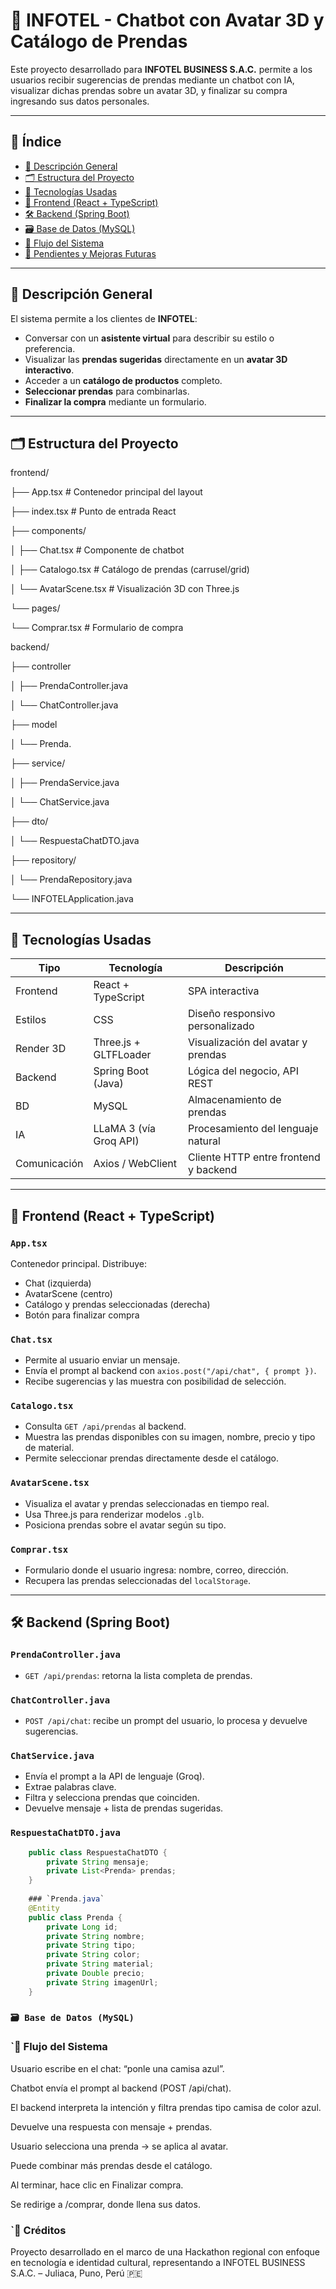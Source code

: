 # 🤖 INFOTEL - Chatbot con Avatar 3D y Catálogo de Prendas

Este proyecto desarrollado para **INFOTEL BUSINESS S.A.C.** permite a los usuarios recibir sugerencias de prendas mediante un chatbot con IA, visualizar dichas prendas sobre un avatar 3D, y finalizar su compra ingresando sus datos personales.

---

## 🧾 Índice

- [📘 Descripción General](#-descripción-general)
- [🗂️ Estructura del Proyecto](#️-estructura-del-proyecto)
- [🔧 Tecnologías Usadas](#-tecnologías-usadas)
- [🎨 Frontend (React + TypeScript)](#-frontend-react--typescript)
- [🛠️ Backend (Spring Boot)](#-backend-spring-boot)
- [🗃️ Base de Datos (MySQL)](#️-base-de-datos-mysql)
- [🔁 Flujo del Sistema](#-flujo-del-sistema)
- [📌 Pendientes y Mejoras Futuras](#-pendientes-y-mejoras-futuras)

---

## 📘 Descripción General

El sistema permite a los clientes de **INFOTEL**:

- Conversar con un **asistente virtual** para describir su estilo o preferencia.
- Visualizar las **prendas sugeridas** directamente en un **avatar 3D interactivo**.
- Acceder a un **catálogo de productos** completo.
- **Seleccionar prendas** para combinarlas.
- **Finalizar la compra** mediante un formulario.

---

## 🗂️ Estructura del Proyecto

frontend/

├── App.tsx # Contenedor principal del layout

├── index.tsx # Punto de entrada React

├── components/

│ ├── Chat.tsx # Componente de chatbot

│ ├── Catalogo.tsx # Catálogo de prendas (carrusel/grid)

│ └── AvatarScene.tsx # Visualización 3D con Three.js

└── pages/

└── Comprar.tsx # Formulario de compra

backend/

├── controller

│ ├── PrendaController.java

│ └── ChatController.java

├── model

│ └── Prenda.

├── service/

│ ├── PrendaService.java

│ └── ChatService.java

├── dto/

│ └── RespuestaChatDTO.java

├── repository/

│ └── PrendaRepository.java

└── INFOTELApplication.java



---

## 🔧 Tecnologías Usadas

| Tipo        | Tecnología              | Descripción                             |
|-------------|--------------------------|-----------------------------------------|
| Frontend    | React + TypeScript       | SPA interactiva                         |
| Estilos     | CSS                      | Diseño responsivo personalizado         |
| Render 3D   | Three.js + GLTFLoader    | Visualización del avatar y prendas      |
| Backend     | Spring Boot (Java)       | Lógica del negocio, API REST            |
| BD          | MySQL                    | Almacenamiento de prendas               |
| IA          | LLaMA 3 (vía Groq API)   | Procesamiento del lenguaje natural      |
| Comunicación| Axios / WebClient        | Cliente HTTP entre frontend y backend   |

---

## 🎨 Frontend (React + TypeScript)

### `App.tsx`
Contenedor principal. Distribuye:
- Chat (izquierda)
- AvatarScene (centro)
- Catálogo y prendas seleccionadas (derecha)
- Botón para finalizar compra

### `Chat.tsx`
- Permite al usuario enviar un mensaje.
- Envía el prompt al backend con `axios.post("/api/chat", { prompt })`.
- Recibe sugerencias y las muestra con posibilidad de selección.

### `Catalogo.tsx`
- Consulta `GET /api/prendas` al backend.
- Muestra las prendas disponibles con su imagen, nombre, precio y tipo de material.
- Permite seleccionar prendas directamente desde el catálogo.

### `AvatarScene.tsx`
- Visualiza el avatar y prendas seleccionadas en tiempo real.
- Usa Three.js para renderizar modelos `.glb`.
- Posiciona prendas sobre el avatar según su tipo.

### `Comprar.tsx`
- Formulario donde el usuario ingresa: nombre, correo, dirección.
- Recupera las prendas seleccionadas del `localStorage`.

---

## 🛠️ Backend (Spring Boot)

### `PrendaController.java`
- `GET /api/prendas`: retorna la lista completa de prendas.

### `ChatController.java`
- `POST /api/chat`: recibe un prompt del usuario, lo procesa y devuelve sugerencias.

### `ChatService.java`
- Envía el prompt a la API de lenguaje (Groq).
- Extrae palabras clave.
- Filtra y selecciona prendas que coinciden.
- Devuelve mensaje + lista de prendas sugeridas.

### `RespuestaChatDTO.java`
```java
    public class RespuestaChatDTO {
        private String mensaje;
        private List<Prenda> prendas;
    }
    
    ### `Prenda.java`
    @Entity
    public class Prenda {
        private Long id;
        private String nombre;
        private String tipo;
        private String color;
        private String material;
        private Double precio;
        private String imagenUrl;
    }
```
### `🗃️ Base de Datos (MySQL)`

### `🔁 Flujo del Sistema

Usuario escribe en el chat: “ponle una camisa azul”.

Chatbot envía el prompt al backend (POST /api/chat).

El backend interpreta la intención y filtra prendas tipo camisa de color azul.

Devuelve una respuesta con mensaje + prendas.

Usuario selecciona una prenda → se aplica al avatar.

Puede combinar más prendas desde el catálogo.

Al terminar, hace clic en Finalizar compra.

Se redirige a /comprar, donde llena sus datos.

### `🏁 Créditos
Proyecto desarrollado en el marco de una Hackathon regional con enfoque en tecnología e identidad cultural, representando a INFOTEL BUSINESS S.A.C. – Juliaca, Puno, Perú 🇵🇪


